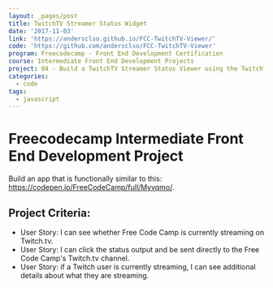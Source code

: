 ```yaml
---
layout: _pages/post
title: TwitchTV Streamer Status Widget
date: '2017-11-03'
link: 'https://andersclso.github.io/FCC-TwitchTV-Viewer/'
code: 'https://github.com/andersclso/FCC-TwitchTV-Viewer'
program: Freecodecamp - Front End Development Certification
course: Intermediate Front End Development Projects
project: 04 - Build a TwitchTV Streamer Status Viewer using the TwitchTV Api
categories:
  - code
tags:
  - javascript
---
```

# Freecodecamp Intermediate Front End Development Project
Build an app that is functionally similar to this: https://codepen.io/FreeCodeCamp/full/Myvqmo/.

## Project Criteria:
* User Story: I can see whether Free Code Camp is currently streaming on Twitch.tv.
* User Story: I can click the status output and be sent directly to the Free Code Camp's Twitch.tv channel.
* User Story: if a Twitch user is currently streaming, I can see additional details about what they are streaming.
